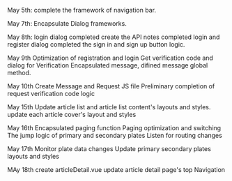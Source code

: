 May 5th:
complete the framework of navigation bar.

May 7th:
Encapsulate Dialog frameworks.

May 8th:
login dialog completed
create the API notes
completed login and register dialog
completed the sign in and sign up button logic.

May 9th
Optimization of registration and login
Get verification code and dialog for Verification
Encapsulated message, difined message global method.

May 10th
Create Message and Request JS file
Preliminary completion of request verification code logic

May 15th
Update article list and article list content's layouts and styles. 
update each article cover's layout and styles

May 16th
Encapsulated paging function
Paging optimization and switching
The jump logic of primary and secondary plates
Listen for routing changes

May 17th
Monitor plate data changes
Update primary secondary plates layouts and styles

MAy 18th
create articleDetail.vue
update article detail page's top Navigation
